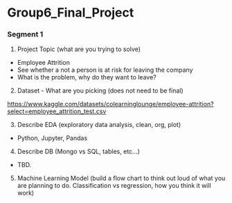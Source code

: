 # Group6_Final_Project

### Segment 1
1) Project Topic (what are you trying to solve)
- Employee Attrition 
- See whether a not a person is at risk for leaving the company 
- What is the problem, why do they want to leave? 


2) Dataset - What are you picking (does not need to be final)

https://www.kaggle.com/datasets/colearninglounge/employee-attrition?select=employee_attrition_test.csv


3) Describe EDA (exploratory data analysis, clean, org, plot)

 - Python, Jupyter, Pandas

4) Describe DB (Mongo vs SQL, tables, etc...)

- TBD. 

5) Machine Learning Model (build a flow chart to think out loud of what you are planning to do. Classification vs regression, how you think it will work)

